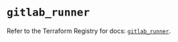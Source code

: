 # `gitlab_runner`

Refer to the Terraform Registry for docs: [`gitlab_runner`](https://registry.terraform.io/providers/gitlabhq/gitlab/17.5.0/docs/resources/runner).
